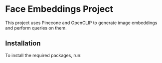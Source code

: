 # Face Embeddings Project

This project uses Pinecone and OpenCLIP to generate image embeddings and perform queries on them.

## Installation

To install the required packages, run:

